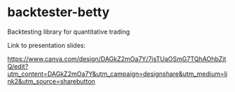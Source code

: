 # backtester-betty
Backtesting library for quantitative trading

Link to presentation slides:

https://www.canva.com/design/DAGkZ2mOa7Y/7isTUaOSmG7TQhAOhbZjtQ/edit?utm_content=DAGkZ2mOa7Y&utm_campaign=designshare&utm_medium=link2&utm_source=sharebutton

